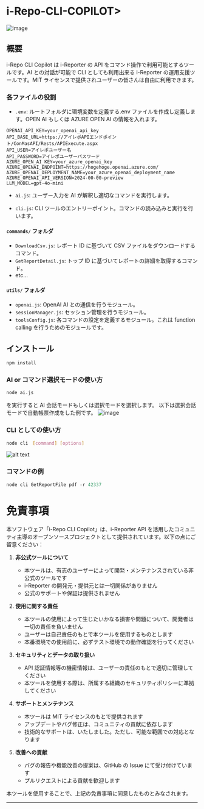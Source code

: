 # i-Repo-CLI-COPILOT>

![image](https://i.gyazo.com/6942fa80f8f5daa6d2839b844dd90cec.jpg)

## 概要

i-Repo CLI Copilot は i-Reporter の API をコマンド操作で利用可能とするツールです。AI との対話が可能で CLI としても利用出来る i-Reporter の運用支援ツールです。MIT ライセンスで提供されユーザーの皆さんは自由に利用できます。

### 各ファイルの役割

- `.env`: ルートフォルダに環境変数を定義する.env ファイルを作成し定義します。OPEN AI もしくは AZURE OPEN AI の情報を入れます。

```
OPENAI_API_KEY=your_openai_api_key
API_BASE_URL=https://アイレポAPIエンドポイント/ConMasAPI/Rests/APIExecute.aspx
API_USER=アイレポユーザー名
API_PASSWORD=アイレポユーザーパスワード
AZURE_OPEN_AI_KEY=your_azure_openai_key
AZURE_OPENAI_ENDPOINT=https://hogehoge.openai.azure.com/
AZURE_OPENAI_DEPLOYMENT_NAME=your_azure_openai_deployment_name
AZURE_OPENAI_API_VERSION=2024-00-00-preview
LLM_MODEL=gpt-4o-mini

```

- `ai.js`: ユーザー入力を AI が解釈し適切なコマンドを実行します。

- `cli.js`: CLI ツールのエントリーポイント。コマンドの読み込みと実行を行います。

#### `commands/` フォルダ

- `DownloadCsv.js`: レポート ID に基づいて CSV ファイルをダウンロードするコマンド。
- `GetReportDetail.js`: トップ ID に基づいてレポートの詳細を取得するコマンド。
- etc...

#### `utils/` フォルダ

- `openai.js`: OpenAI AI との通信を行うモジュール。
- `sessionManager.js`: セッション管理を行うモジュール。
- `toolsConfig.js`: 各コマンドの設定を定義するモジュール。これは function calling を行うためのモジュールです。

## インストール

```sh
npm install
```

### AI or コマンド選択モードの使い方

```sh
node ai.js
```

を実行すると AI 会話モードもしくは選択モードを選択します。
以下は選択会話モードで自動帳票作成をした例です。
![image](https://i.gyazo.com/8762469ed1af8a827b03de5f54f903ab.png)

### CLI としての使い方

```sh
node cli　[command] [options]
```

![alt text](https://i.gyazo.com/ab2d692d9ff1fb850622beb9a64aa3b2.png)

### コマンドの例

```js
node cli GetReportFile pdf -r 42337
```

# 免責事項

本ソフトウェア「i-Repo CLI Copilot」は、i-Reporter API を活用したコミュニティ主導のオープンソースプロジェクトとして提供されています。以下の点にご留意ください：

1. **非公式ツールについて**

   - 本ツールは、有志のユーザーによって開発・メンテナンスされている非公式のツールです
   - i-Reporter の開発元・提供元とは一切関係がありません
   - 公式のサポートや保証は提供されません

2. **使用に関する責任**

   - 本ツールの使用によって生じたいかなる損害や問題について、開発者は一切の責任を負いません
   - ユーザーは自己責任のもとで本ツールを使用するものとします
   - 本番環境での使用前に、必ずテスト環境での動作確認を行ってください

3. **セキュリティとデータの取り扱い**

   - API 認証情報等の機密情報は、ユーザーの責任のもとで適切に管理してください
   - 本ツールを使用する際は、所属する組織のセキュリティポリシーに準拠してください

4. **サポートとメンテナンス**

   - 本ツールは MIT ライセンスのもとで提供されます
   - アップデートやバグ修正は、コミュニティの貢献に依存します
   - 技術的なサポートは、いたしました。ただし、可能な範囲での対応となります

5. **改善への貢献**
   - バグの報告や機能改善の提案は、GitHub の Issue にて受け付けています
   - プルリクエストによる貢献を歓迎します

本ツールを使用することで、上記の免責事項に同意したものとみなされます。

---
